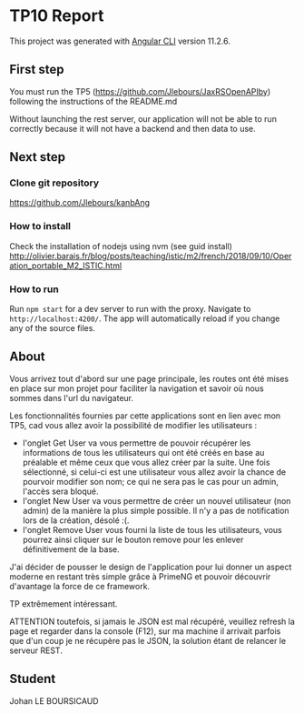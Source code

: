 # TP10 Report
This project was generated with [Angular CLI](https://github.com/angular/angular-cli) version 11.2.6.
## First step
You must run the TP5 (https://github.com/Jlebours/JaxRSOpenAPIby) following the instructions of the README.md

Without launching the rest server, our application will not be able to run correctly because it will not have a backend and then data to use.

## Next step 
### Clone git repository
https://github.com/Jlebours/kanbAng
### How to install
Check the installation of nodejs using nvm (see guid install) http://olivier.barais.fr/blog/posts/teaching/istic/m2/french/2018/09/10/Operation_portable_M2_ISTIC.html

### How to run
Run `npm start` for a dev server to run with the proxy. Navigate to `http://localhost:4200/`. The app will automatically reload if you change any of the source files.

## About
Vous arrivez tout d'abord sur une page principale, les routes ont été mises en place sur mon projet pour faciliter la navigation et savoir où nous sommes dans l'url du navigateur.

Les fonctionnalités fournies par cette applications sont en lien avec mon TP5, cad vous allez avoir la possibilité de modifier les utilisateurs :
- l'onglet Get User va vous permettre de pouvoir récupérer les informations de tous les utilisateurs qui ont été créés en base au préalable et même ceux que vous allez créer par la suite. 
Une fois sélectionné, si celui-ci est une utilisateur vous allez avoir la chance de pourvoir modifier son nom; ce qui ne sera pas le cas pour un admin, l'accès sera bloqué. 
- l'onglet New User va vous permettre de créer un nouvel utilisateur (non admin) de la manière la plus simple possible. Il n'y a pas de notification lors de la création, désolé :(.
- l'onglet Remove User vous fourni la liste de tous les utilisateurs, vous pourrez ainsi cliquer sur le bouton remove pour les enlever définitivement de la base. 

J'ai décider de pousser le design de l'application pour lui donner un aspect moderne en restant très simple grâce à PrimeNG et pouvoir découvrir d'avantage la force de ce framework.

TP extrêmement intéressant.

ATTENTION toutefois, si jamais le JSON est mal récupéré, veuillez refresh la page et regarder dans la console (F12), sur ma machine il arrivait parfois que d'un coup je ne récupère pas le JSON, la solution étant de relancer le serveur REST.

## Student
Johan LE BOURSICAUD
